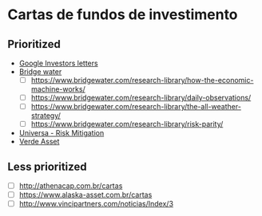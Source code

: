 
# Cartas de fundos de investimento

## Prioritized

 - [Google Investors letters](https://abc.xyz/investor/)
 - [Bridge water](https://www.bridgewater.com/)
   - [ ] https://www.bridgewater.com/research-library/how-the-economic-machine-works/
   - [ ] https://www.bridgewater.com/research-library/daily-observations/
   - [ ] https://www.bridgewater.com/research-library/the-all-weather-strategy/
   - [ ] https://www.bridgewater.com/research-library/risk-parity/
 - [Universa - Risk Mitigation](http://www.universa.net/riskmitigation.html)
 - [Verde Asset](http://www.verdeasset.com.br/conteudo/)

## Less prioritized

 - [ ] http://athenacap.com.br/cartas
 - [ ] https://www.alaska-asset.com.br/cartas
 - [ ] http://www.vincipartners.com/noticias/Index/3
